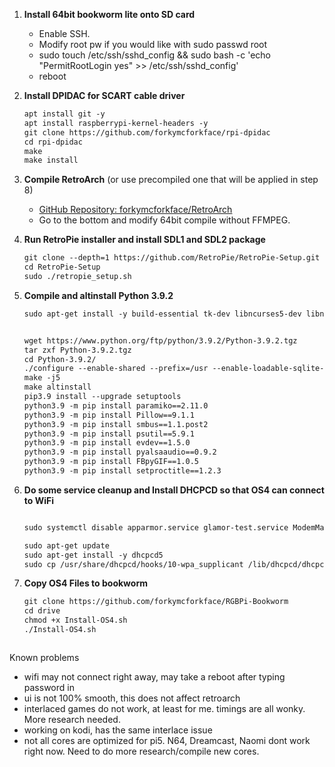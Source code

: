 1. **Install 64bit bookworm lite onto SD card**
   - Enable SSH.
   - Modify root pw if you would like with sudo passwd root
   - sudo touch /etc/ssh/sshd_config && sudo bash -c 'echo "PermitRootLogin yes" >> /etc/ssh/sshd_config'
   - reboot

2. **Install DPIDAC for SCART cable driver**
   ```markdown
   apt install git -y
   apt install raspberrypi-kernel-headers -y
   git clone https://github.com/forkymcforkface/rpi-dpidac
   cd rpi-dpidac
   make
   make install

4. **Compile RetroArch** (or use precompiled one that will be applied in step 8)
   - [GitHub Repository: forkymcforkface/RetroArch](https://github.com/forkymcforkface/RetroArch)
   - Go to the bottom and modify 64bit compile without FFMPEG.

5. **Run RetroPie installer and install SDL1 and SDL2 package**
    ```markdown 
    git clone --depth=1 https://github.com/RetroPie/RetroPie-Setup.git
    cd RetroPie-Setup
    sudo ./retropie_setup.sh

6. **Compile and altinstall Python 3.9.2**
   ```markdown
   sudo apt-get install -y build-essential tk-dev libncurses5-dev libncursesw5-dev libreadline6-dev libdb5.3-dev libgdbm-dev libsqlite3-dev libssl-dev libbz2-dev libexpat1-dev liblzma-dev zlib1g-dev libffi-dev tar wget   vim systemtap-sdt-dev libsdl1.2-dev libimagequant0 libtiff5-dev libreadline8 librhash0 librole-tiny-perl librsvg2-2 librsvg2-common librtmp-dev librtmp1 librubberband2 libsamplerate0 libsasl2-2 libsasl2-modules-db libsasl2-modules libsdl-image1.2-dev libsdl-image1.2 libsdl-mixer1.2 libsdl-ttf2.0-0 libsdl1.2-dev libsdl1.2debian libsdl2-2.0-0 libsdl2-dev libsdl2-image-2.0-0 libsdl2-image-dev libsdl2-mixer-2.0-0 libsdl2-mixer-dev libsdl2-net-2.0-0 libsdl2-net-dev libsdl2-ttf-2.0-0 libsdl2-ttf-dev

   
   wget https://www.python.org/ftp/python/3.9.2/Python-3.9.2.tgz
   tar zxf Python-3.9.2.tgz
   cd Python-3.9.2/
   ./configure --enable-shared --prefix=/usr --enable-loadable-sqlite-extensions --with-dbmliborder=bdb:gdbm --with-computed-gotos --with-ensurepip --with-system-expat --with-dtrace --with-system-libmpdec --with-system-ffi
   make -j5
   make altinstall
   pip3.9 install --upgrade setuptools
   python3.9 -m pip install paramiko==2.11.0
   python3.9 -m pip install Pillow==9.1.1
   python3.9 -m pip install smbus==1.1.post2
   python3.9 -m pip install psutil==5.9.1
   python3.9 -m pip install evdev==1.5.0
   python3.9 -m pip install pyalsaaudio==0.9.2
   python3.9 -m pip install FBpyGIF==1.0.5
   python3.9 -m pip install setproctitle==1.2.3

7. **Do some service cleanup and Install DHCPCD so that OS4 can connect to WiFi**
    ```markdown
    
   sudo systemctl disable apparmor.service glamor-test.service ModemManager.service rpi-eeprom-update.service rp1-test.service triggerhappy.service
   
   sudo apt-get update
   sudo apt-get install -y dhcpcd5
   sudo cp /usr/share/dhcpcd/hooks/10-wpa_supplicant /lib/dhcpcd/dhcpcd-hooks/10-wpa_supplicant

8. **Copy OS4 Files to bookworm**
   
   ```markdown
   git clone https://github.com/forkymcforkface/RGBPi-Bookworm
   cd drive
   chmod +x Install-OS4.sh
   ./Install-OS4.sh



Known problems
- wifi may not connect right away, may take a reboot after typing password in
- ui is not 100% smooth, this does not affect retroarch
- interlaced games do not work, at least for me. timings are all wonky. More research needed.
- working on kodi, has the same interlace issue
- not all cores are optimized for pi5. N64, Dreamcast, Naomi dont work right now. Need to do more research/compile new cores.
